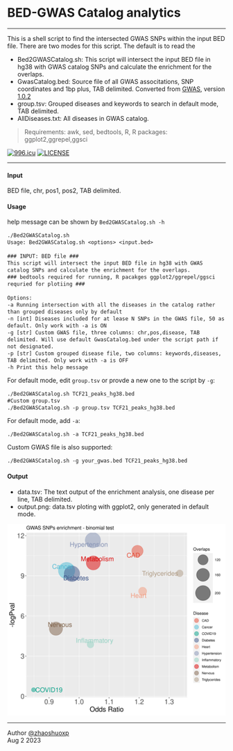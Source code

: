 # BED-GWAS Catalog analytics

-----
This is a shell script to find the intersected GWAS SNPs within the input BED file. There are two modes for this script. The default is to read the 

 * Bed2GWASCatalog.sh: This script will intersect the input BED file in hg38 with GWAS catalog SNPs and calculate the enrichment for the overlaps.
 * GwasCatalog.bed: Source file of all GWAS associtations, SNP coordinates and 1bp plus, TAB delimited. Converted from [GWAS](https://www.ebi.ac.uk/gwas/), version [1.0.2](https://www.ebi.ac.uk/gwas/api/search/downloads/alternative) 
 * group.tsv: Grouped diseases and keywords to search in default mode, TAB delimited.
 * AllDiseases.txt: All diseases in GWAS catalog.

> Requirements:
awk, sed, bedtools, R, R packages: ggplot2,ggrepel,ggsci

[![996.icu](https://img.shields.io/badge/link-996.icu-red.svg)](https://996.icu) [![LICENSE](https://img.shields.io/badge/license-Anti%20996-blue.svg)](https://github.com/996icu/996.ICU/blob/master/LICENSE)

----

#### Input

BED file, chr, pos1, pos2, TAB delimited.

#### Usage

help message can be shown by `Bed2GWASCatalog.sh -h`

```shell
./Bed2GWASCatalog.sh
Usage: Bed2GWASCatalog.sh <options> <input.bed>

### INPUT: BED file ###
This script will intersect the input BED file in hg38 with GWAS catalog SNPs and calculate the enrichment for the overlaps.
### bedtools required for running, R pacakges ggplot2/ggrepel/ggsci requried for plotiing ###

Options:
-a Running intersection with all the diseases in the catalog rather than grouped diseases only by default
-n [int] Diseases included for at lease N SNPs in the GWAS file, 50 as default. Only work with -a is ON
-g [str] Custom GWAS file, three columns: chr,pos,disease, TAB delimited. Will use default GwasCatalog.bed under the script path if not designated.
-p [str] Custom grouped disease file, two columns: keywords,diseases, TAB delimited. Only work with -a is OFF
-h Print this help message
```

For default mode, edit `group.tsv` or provde a new one to the script by `-g`:

```shell
./Bed2GWASCatalog.sh TCF21_peaks_hg38.bed
#Custom group.tsv
./Bed2GWASCatalog.sh -p group.tsv TCF21_peaks_hg38.bed
```

For default mode, add `-a`:

```shell
./Bed2GWASCatalog.sh -a TCF21_peaks_hg38.bed
```

Custom GWAS file is also supported:

```shell
./Bed2GWASCatalog.sh -g your_gwas.bed TCF21_peaks_hg38.bed
```



#### Output

- data.tsv: The text output of the enrichment analysis, one disease per line, TAB delimited.
- output.png: data.tsv ploting with ggplot2, only generated in default mode.

![output.png](https://raw.githubusercontent.com/zhaoshuoxp/GWASanalytics/main/output.png)

------

Author [@zhaoshuoxp](https://github.com/zhaoshuoxp)  
Aug 2 2023  

